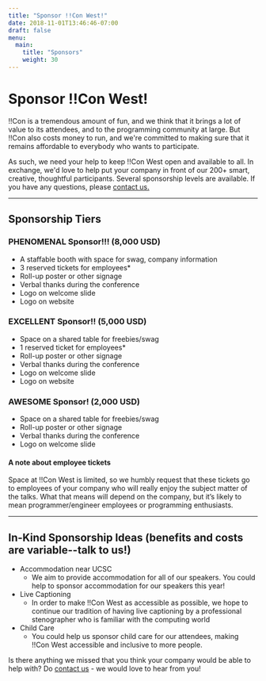 ```yaml
---
title: "Sponsor !!Con West!"
date: 2018-11-01T13:46:46-07:00
draft: false
menu:
  main:
    title: "Sponsors"
    weight: 30
---
```


# Sponsor !!Con West!

!!Con is a tremendous amount of fun, and we think that it brings a lot of
value to its attendees, and to the programming community at large.  But
!!Con also costs money to run, and we're committed to making sure that it
remains affordable to everybody who wants to participate.

As such, we need your help to keep !!Con West open and available to all.  In
exchange, we'd love to help put your company in front of our 200+ smart,
creative, thoughtful participants.  Several sponsorship levels are
available. If you have any questions, please [contact
us.](mailto:bangbangcon.west@gmail.com)

---

## Sponsorship Tiers
### PHENOMENAL Sponsor!!! (8,000 USD)
* A staffable booth with space for swag, company information
* 3 reserved tickets for employees*
* Roll-up poster or other signage
* Verbal thanks during the conference
* Logo on welcome slide
* Logo on website

### EXCELLENT Sponsor!! (5,000 USD)
* Space on a shared table for freebies/swag
* 1 reserved ticket for employees*
* Roll-up poster or other signage
* Verbal thanks during the conference
* Logo on welcome slide
* Logo on website

### AWESOME Sponsor! (2,000 USD)
* Space on a shared table for freebies/swag
* Roll-up poster or other signage
* Verbal thanks during the conference
* Logo on welcome slide

#### A note about employee tickets
Space at !!Con West is limited, so we humbly request that these tickets go to employees of your company who will really enjoy the subject matter of the talks. What that means will depend on the company, but it’s likely to mean programmer/engineer employees or programming enthusiasts.

---

## In-Kind Sponsorship Ideas (benefits and costs are variable--talk to us!)
* Accommodation near UCSC
  * We aim to provide accommodation for all of our speakers. You could help to sponsor accommodation for our speakers this year!
* Live Captioning
  * In order to make !!Con West as accessible as possible, we hope to continue our tradition of having live captioning by a professional stenographer who is familiar with the computing world
* Child Care
  * You could help us sponsor child care for our attendees, making !!Con West accessible and inclusive to more people.

Is there anything we missed that you think your company would be able to help with? Do [contact us](mailto:bangbangcon.west@gmail.com) - we would love to hear from you!
